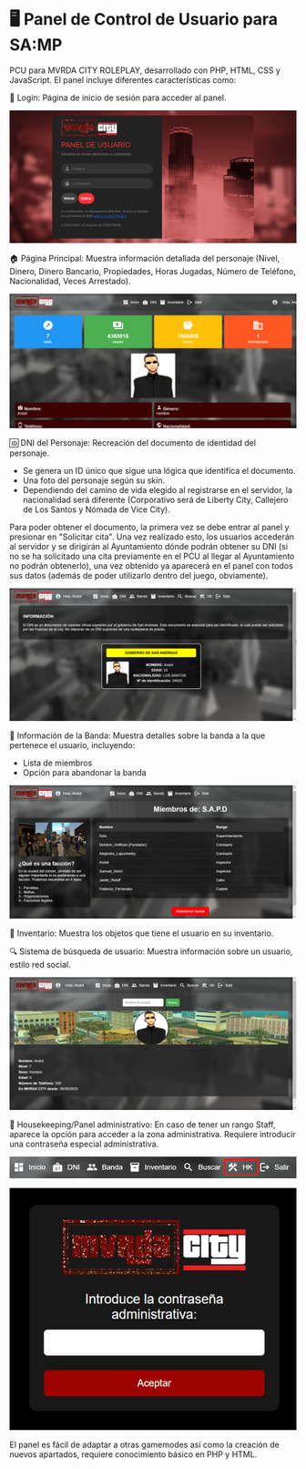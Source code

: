 # 🖥️ Panel de Control de Usuario para SA:MP
PCU para MVRDA CITY ROLEPLAY, desarrollado con PHP, HTML, CSS y JavaScript. El panel incluye diferentes características como:

🔐 Login: Página de inicio de sesión para acceder al panel.

![Login](https://github.com/itsAndot/mcpanel/blob/main/screenshots/login.png)

🏠 Página Principal: Muestra información detallada del personaje (Nivel, Dinero, Dinero Bancario, Propiedades, Horas Jugadas, Número de Teléfono, Nacionalidad, Veces Arrestado).

![Index](https://github.com/itsAndot/mcpanel/blob/main/screenshots/index.png)


🆔 DNI del Personaje: Recreación del documento de identidad del personaje. 
- Se genera un ID único que sigue una lógica que identifica el documento.
- Una foto del personaje según su skin.
- Dependiendo del camino de vida elegido al registrarse en el servidor, la nacionalidad será diferente (Corporativo será de Liberty City, Callejero de Los Santos y Nómada de Vice City).

Para poder obtener el documento, la primera vez se debe entrar al panel y presionar en "Solicitar cita". Una vez realizado esto, los usuarios accederán al servidor y se dirigirán al Ayuntamiento dónde podrán obtener su DNI (si no se ha solicitado una cita previamente en el PCU al llegar al Ayuntamiento no podrán obtenerlo), una vez obtenido ya aparecerá en el panel con todos sus datos (además de poder utilizarlo dentro del juego, obviamente).

![DNI](https://github.com/itsAndot/mcpanel/blob/main/screenshots/dni2.png)

👥 Información de la Banda: Muestra detalles sobre la banda a la que pertenece el usuario, incluyendo:
- Lista de miembros
- Opción para abandonar la banda

![Banda](https://github.com/itsAndot/mcpanel/blob/main/screenshots/banda.png)

🧰 Inventario: Muestra los objetos que tiene el usuario en su inventario.

🔍 Sistema de búsqueda de usuario: Muestra información sobre un usuario, estilo red social.

![Buscar](https://github.com/itsAndot/mcpanel/blob/main/screenshots/buscar.png)

🔧 Housekeeping/Panel administrativo: En caso de tener un rango Staff, aparece la opción para acceder a la zona administrativa. Requiere introducir una contraseña especial administrativa.

![Barra](https://github.com/itsAndot/mcpanel/blob/main/screenshots/barrahk.png)

![Acceso](https://github.com/itsAndot/mcpanel/blob/main/screenshots/accesohk.png)

El panel es fácil de adaptar a otras gamemodes así como la creación de nuevos apartados, requiere conocimiento básico en PHP y HTML.
